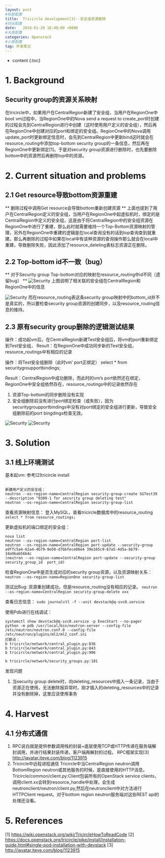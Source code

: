 ```yaml
---
layout: post
#标题配置
title:  Tricircle development[3]--安全组资源删除
#时间配置
date:   2018-01-29 16:40:00 +0800
#大类配置
categories: Openstack
#小类配置
tag: 开发笔记
---
```


* content
{:toc}

# 1. Background
## Security group的资源关系映射
在tricircle中，如果用户在CentralRegion新建了安全组，当用户在RegionOne中boot vm过程中，当RegionOne中的Nova send a request to create_port时创建的过程会先到CentralRegion进行中创建（这时使用用户定义的安全组），然后再在RegionOne中创建对应的port和绑定的安全组。RegionOne中的Nova调用update_port时更新绑定信息时，会先到CentralRegion中更新bind这时就会在resource_routing中添加top-bottom security group的一条信息，然后再在RegionOne中更新绑定[1]。于是对security group资源进行删除时，也先要删除bottom中的资源然后再删除top中的资源。

# 2. Current situation and problems
## 2.1 Get resource导致bottom资源重建
** 删除过程中调用Get resource会导致bottom重新创建资源 **
上面也提到了用户在CentralRegion定义的安全组，当用户在RegionOne中起虚拟机时，绑定的是CentralRegion中定义的安全组，这是由于将CentralRegion中的安全组资源在RegionOne中进行了重建，那么此时就需要维持一个Top-Bottom资源映射的管理，另外在RegionOne中重建的逻辑是在local查询没有的话到top查询查到就重建。那么再删除的过程中如果在local中有该种资源的查询操作那么就会在local中重建，导致删除失败，因此添加了resource_deleting表标志资源正在删除。

## 2.2 Top-bottom id不一致（bug）
** 对于Security group Top-bottom对应的映射在resource_routing中id不同（遗留bug） **
![Security](/images/2018-01-29-1.jpg "安全组信息")
上图说明了相关联的安全组在CentralRegion和RegionOne中的信息

![Security](/images/2018-01-29-2.jpg "资源映射")
而在resource_routing表这条security group映射中的bottom_id并不是真实的，所以要检查security group资源的创建同步，以及resource_routing信息的维持。

## 2.3 原有security group删除的逻辑测试结果
操作：成功起vm后，在CentralRegion新建Test安全组后，将vm的port重新绑定到Test安全组，
Result：在RegionOne中成功同步新的Test安全组，resource_routings中有相应的记录

操作：将Test安全组删除（此时vm’ port正绑定）
    select * from  securitygroupportbindings;

Result：CentralRegion中成功删除，而此时的vm’s port依然还在绑定，RegionOne中安全组依然存在，resource_routings中的记录依然存在
1.	资源Top-bottom的同步删除没有实现
2.	安全组删除前没有进行port绑定检查（或失败），因为securitygroupportbindings中没有对port绑定的安全组进行更新，导致安全组删除前的port bingdings检查无效。

![Security](/images/2018-01-29-3.jpg "port绑定的security group")
![Security](/images/2018-01-29-4.jpg "port绑定的security group")

# 3. Solution
## 3.1 线上环境测试
基本起vm:
参考[2]tricircle install
```

新建用户定义的安全组：
neutron --os-region-name=CentralRegion security-group-create SGTest39 --description "0309-1 for security group deleting test"
neutron --os-region-name=CentralRegion security-group-list
```

查看资源映射信息：
登入MySQL，查看tricircle数据库中的resource_routing
`select * from resource_routings;`

更新虚拟机的端口绑定的安全组：
```
nova list
neutron --os-region-name=CentralRegion port-list
neutron --os-region-name=CentralRegion port-update --security-group a9ffc5a4-62a4-4b79-9e50-d7bbfece06e4 39e165c9-67a5-4d5a-bb79-34a9bab56b4c
(neutron --os-region-name=CentralRegion port-update --security-group security_group_id  port_id)
```

检查RegionOne中是否生成对应的security group资源，以及资源映射关系：
`neutron --os-region-name=RegionOne security-group-list`

测试出Bug: 资源重创建成功，但是resource_routing没有相应的记录。
`neutron --os-region-name=CentralRegion security-group-delete xxx`

查看日志信息：
`sudo journalctl -f --unit devstack@q-svc0.service`

使用Pdb进行在线调试：
```
systemctl show devstack@q-svc0.service -p ExecStart --no-pager
python -m pdb /usr/local/bin/neutron-server --config-file /etc/neutron/neutron.conf.0 --config-file /etc/neutron/plugins/ml2/ml2_conf.ini
打断点：
b tricircle/network/central_plugin.py:836
b tricircle/network/central_plugin.py:843
b tricircle/network/central_plugin.py:906

b tricircle/network/security_groups.py:101
```

发现问题
1.	当security group delete时，向deleting_resources中插入一条记录，当由于资源正在使用，无法删除报异常时，刚才插入的deleting_resources中的记录并没有删除掉，这里应该使用事务

# 4. Harvest
## 4.1 分布式通信
1. RPC说白就是提供参数调用栈的封装+底层使用TCP或HTTP传递在服务端解封调用，并进行结果封装传递，客户端再解封的过程。
     RPC框架实现[3] http://javatar.iteye.com/blog/1123915
2. Tricircle中远程进程通信
    Tricircle中当CentralRegion neutron调用BottomRegion neutron或其他服务的时候，是直接使用的HTTP消息。
    Tricircle/common/client.py:Client包装所有的OpenStack service clients，调用client.xx会转到resource_handle中处理，会生成neutronclient/neutron/client.py,然后在neutronclient中对方法进行HTTPClient request。对于bottom region neutron服务端对这些REST api的处理还没看。

# 5. References
[1] https://wiki.openstack.org/wiki/TricircleHowToReadCode
[2] https://docs.openstack.org/tricircle/pike/install/installation-guide.html#single-pod-installation-with-devstack
[3] http://javatar.iteye.com/blog/1123915
